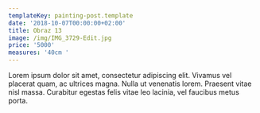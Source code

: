 ```yaml
---
templateKey: painting-post.template
date: '2018-10-07T00:00:00+02:00'
title: Obraz 13
image: /img/IMG_3729-Edit.jpg
price: '5000'
measures: '40cm '
---
```

Lorem ipsum dolor sit amet, consectetur adipiscing elit. Vivamus vel placerat quam, ac ultrices magna. Nulla ut venenatis lorem. Praesent vitae nisl massa. Curabitur egestas felis vitae leo lacinia, vel faucibus metus porta.
